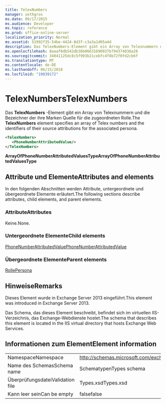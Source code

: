 ```yaml
---
title: TelexNumbers
manager: sethgros
ms.date: 09/17/2015
ms.audience: Developer
ms.topic: reference
ms.prod: office-online-server
localization_priority: Normal
ms.assetid: 51992f35-54be-4424-8d3f-c3a3a1d05a4d
description: Das TelexNumbers-Element gibt ein Array von Telexnummern und die Bezeichner der ihre Marken Quelle für die zugeordneten Rolle.
ms.openlocfilehash: 8aaaf0db542db36b06631690937b794374036a28
ms.sourcegitcommit: 34041125dc8c5f993b21cebfc4f8b72f0fd2cb6f
ms.translationtype: MT
ms.contentlocale: de-DE
ms.lasthandoff: 06/15/2018
ms.locfileid: "19839172"
---
```

# <a name="telexnumbers"></a><span data-ttu-id="68213-103">TelexNumbers</span><span class="sxs-lookup"><span data-stu-id="68213-103">TelexNumbers</span></span>

<span data-ttu-id="68213-104">Das **TelexNumbers** -Element gibt ein Array von Telexnummern und die Bezeichner der ihre Marken Quelle für die zugeordneten Rolle.</span><span class="sxs-lookup"><span data-stu-id="68213-104">The **TelexNumbers** element specifies an array of Telex numbers and the identifiers of their source attributions for the associated persona.</span></span> 
  
```XML
<TelexNumbers>
   <PhoneNumberAttributedValue/>
</TelexNumbers>
```

 <span data-ttu-id="68213-105">**ArrayOfPhoneNumberAttributedValuesType**</span><span class="sxs-lookup"><span data-stu-id="68213-105">**ArrayOfPhoneNumberAttributedValuesType**</span></span>
## <a name="attributes-and-elements"></a><span data-ttu-id="68213-106">Attribute und Elemente</span><span class="sxs-lookup"><span data-stu-id="68213-106">Attributes and elements</span></span>

<span data-ttu-id="68213-107">In den folgenden Abschnitten werden Attribute, untergeordnete und übergeordnete Elemente erläutert.</span><span class="sxs-lookup"><span data-stu-id="68213-107">The following sections describe attributes, child elements, and parent elements.</span></span>
  
### <a name="attributes"></a><span data-ttu-id="68213-108">Attribute</span><span class="sxs-lookup"><span data-stu-id="68213-108">Attributes</span></span>

<span data-ttu-id="68213-109">Keine.</span><span class="sxs-lookup"><span data-stu-id="68213-109">None.</span></span>
  
### <a name="child-elements"></a><span data-ttu-id="68213-110">Untergeordnete Elemente</span><span class="sxs-lookup"><span data-stu-id="68213-110">Child elements</span></span>

[<span data-ttu-id="68213-111">PhoneNumberAttributedValue</span><span class="sxs-lookup"><span data-stu-id="68213-111">PhoneNumberAttributedValue</span></span>](phonenumberattributedvalue.md)
  
### <a name="parent-elements"></a><span data-ttu-id="68213-112">Übergeordnete Elemente</span><span class="sxs-lookup"><span data-stu-id="68213-112">Parent elements</span></span>

[<span data-ttu-id="68213-113">Rolle</span><span class="sxs-lookup"><span data-stu-id="68213-113">Persona</span></span>](persona.md)
  
## <a name="remarks"></a><span data-ttu-id="68213-114">Hinweise</span><span class="sxs-lookup"><span data-stu-id="68213-114">Remarks</span></span>

<span data-ttu-id="68213-115">Dieses Element wurde in Exchange Server 2013 eingeführt.</span><span class="sxs-lookup"><span data-stu-id="68213-115">This element was introduced in Exchange Server 2013.</span></span>
  
<span data-ttu-id="68213-116">Das Schema, das dieses Element beschreibt, befindet sich im virtuellen IIS-Verzeichnis, das Exchange-Webdienste hostet.</span><span class="sxs-lookup"><span data-stu-id="68213-116">The schema that describes this element is located in the IIS virtual directory that hosts Exchange Web Services.</span></span>
  
## <a name="element-information"></a><span data-ttu-id="68213-117">Informationen zum Element</span><span class="sxs-lookup"><span data-stu-id="68213-117">Element information</span></span>

|||
|:-----|:-----|
|<span data-ttu-id="68213-118">Namespace</span><span class="sxs-lookup"><span data-stu-id="68213-118">Namespace</span></span>  <br/> |http://schemas.microsoft.com/exchange/services/2006/types  <br/> |
|<span data-ttu-id="68213-119">Name des Schemas</span><span class="sxs-lookup"><span data-stu-id="68213-119">Schema name</span></span>  <br/> |<span data-ttu-id="68213-120">Schematypen</span><span class="sxs-lookup"><span data-stu-id="68213-120">Types schema</span></span>  <br/> |
|<span data-ttu-id="68213-121">Überprüfungsdatei</span><span class="sxs-lookup"><span data-stu-id="68213-121">Validation file</span></span>  <br/> |<span data-ttu-id="68213-122">Types.xsd</span><span class="sxs-lookup"><span data-stu-id="68213-122">Types.xsd</span></span>  <br/> |
|<span data-ttu-id="68213-123">Kann leer sein</span><span class="sxs-lookup"><span data-stu-id="68213-123">Can be empty</span></span>  <br/> |<span data-ttu-id="68213-124">false</span><span class="sxs-lookup"><span data-stu-id="68213-124">false</span></span>  <br/> |
   

